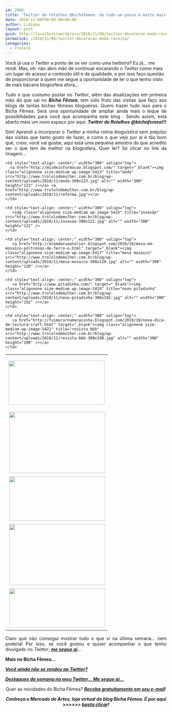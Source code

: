 ```yaml
---
id: 2906
title: 'Twitter de retalhos @bichafemea: de tudo um pouco e muito mais!'
date: 2010-11-08T00:00:00+00:00
author: Lidiane
layout: post
guid: http://localhost/wordpress/2010/11/08/twitter-decoracao-moda-receita/
permalink: /2010/11/08/twitter-decoracao-moda-receita/
categories:
  - Trololó
---
```

Você já usa o _Twitter_ a ponto de se ver como uma _twitteira_? Eu já… me rendi. Mas, oh: não abro mão de continuar encarando o _Twitter_ como mais um lugar de acesso a conteúdo útil e de qualidade, e por isso faço questão de proporcionar a quem me segue a oportunidade de ler o que tenho visto de mais bacana blogosfera afora…

<!--more-->

<p style="text-align: justify;">
  Tudo o que costumo postar no <em>Twitter</em>, além das atualizações em primeira mão do que sai no <strong><em>Bicha Fêmea</em></strong>, tem sido fruto das visitas que faço aos blogs de tantas bichas fêmeas blogueiras. Quero trazer tudo isso para o Bicha Fêmea. Será uma oportunidade de ampliar ainda mais o leque de possibilidades para você que acompanha este blog . Sendo assim, está aberto mais um novo espaço por aqui: <strong><em>Twitter de Retalhos @bichafemea!!!</em></strong>
</p>

<p style="text-align: justify;">
  Sim! Aprendi a incorporar o <em>Twitter</em> a minha rotina <em>bloguística</em> sem prejuízo das visitas que tanto gosto de fazer, e como o que vejo por aí é tão bom que, creio, você vai gostar, aqui está uma pequena amostra do que acredito ser o que tem de melhor na blogosfera. Quer ler? Só clicar no link da imagem…
</p>

<table border="0" cellspacing="0" cellpadding="0" width="600">
  <tr>
    <td style="text-align: center;" width="300" valign="top">
      <p style="text-align: center;">
        <a href="http://www.trololodemulher.com.br/blog/wp-content/uploads/2010/11/moda.jpg"></a><a href="http://anabenetartes.blogspot.com/2010/10/o-gesso-ja-foi.html" target="_blank"><img class="alignnone size-medium wp-image-5412" title="reforma" src="http://www.trololodemulher.com.br/blog/wp-content/uploads/2010/11/reforma-300x138.jpg" alt="" width="300" height="138" /></a><a href="http://www.trololodemulher.com.br/blog/wp-content/uploads/2010/11/moda.jpg"></a>
      </p>
    </td>
    
    <td style="text-align: center;" width="300" valign="top">
      <a href="http://mixdeinformacao.blogspot.com/" target="_blank"><img class="alignnone size-medium wp-image-5413" title="moda" src="http://www.trololodemulher.com.br/blog/wp-content/uploads/2010/11/moda-300x123.jpg" alt="" width="300" height="123" /></a> <a href="http://www.trololodemulher.com.br/blog/wp-content/uploads/2010/11/reforma.jpg"></a>
    </td>
  </tr>
  
  <tr>
    <td width="300" valign="top">
       <a href="http://caminhandocontando.blogspot.com/2010/10/pedro-e-tina.html" target="_blank"><img class="alignnone size-medium wp-image-5414" title="contos" src="http://www.trololodemulher.com.br/blog/wp-content/uploads/2010/11/contos-300x191.jpg" alt="" width="300" height="191" /></a>
    </td>
    
    <td style="text-align: center;" width="300" valign="top">
       <img class="alignnone size-medium wp-image-5415" title="invasão" src="http://www.trololodemulher.com.br/blog/wp-content/uploads/2010/11/invasao-300x122.jpg" alt="" width="300" height="122" />
    </td>
  </tr>
  
  <tr>
    <td style="text-align: center;" width="300" valign="top">
       <a href="http://newsespacohome.blogspot.com/2010/10/programacao-de-cursos-de-novembro.html" target="_blank"><img class="alignnone size-medium wp-image-5416" title="programação" src="http://www.trololodemulher.com.br/blog/wp-content/uploads/2010/11/programacao-300x139.jpg" alt="" width="300" height="139" /></a>
    </td>
    
    <td style="text-align: center;" width="300" valign="top">
       <a href="http://alemdaruaatelier.blogspot.com/2010/10/mesa-em-mosaico-poltronas-de-ferro-e.html" target="_blank"><img class="alignnone size-medium wp-image-5417" title="mesa mosaico" src="http://www.trololodemulher.com.br/blog/wp-content/uploads/2010/11/mesa-mosaico-300x120.jpg" alt="" width="300" height="120" /></a>
    </td>
  </tr>
  
  <tr>
    <td style="text-align: center;" width="300" valign="top">
       <a href="http://blogdaszefinhas.com/2010/10/26/creme-de-manga/" target="_blank"><img class="alignnone size-medium wp-image-5418" title="manga" src="http://www.trololodemulher.com.br/blog/wp-content/uploads/2010/11/manga-300x190.jpg" alt="" width="300" height="190" /></a>
    </td>
    
    <td style="text-align: center;" width="300" valign="top">
       <a href="http://www.pitadinha.com/" target="_blank"><img class="alignnone size-medium wp-image-5419" title="novo pitadinha" src="http://www.trololodemulher.com.br/blog/wp-content/uploads/2010/11/novo-pitadinha-300x192.jpg" alt="" width="300" height="192" /></a>
    </td>
  </tr>
  
  <tr>
    <td style="text-align: center;" width="300" valign="top">
       <a href="http://casosecoisasdabonfa.blogspot.com/2010/10/saladinha-incrementada-e-improvisada.html" target="_blank"><img class="alignnone size-medium wp-image-5420" title="salada" src="http://www.trololodemulher.com.br/blog/wp-content/uploads/2010/11/salada-300x123.jpg" alt="" width="300" height="123" /></a>
    </td>
    
    <td style="text-align: center;" width="300" valign="top">
       <a href="http://fuimorarnumacasinha.blogspot.com/2010/10/nova-dica-de-leitura-craft.html" target="_blank"><img class="alignnone size-medium wp-image-5421" title="revista bbb" src="http://www.trololodemulher.com.br/blog/wp-content/uploads/2010/11/revista-bbb-300x190.jpg" alt="" width="300" height="190" /></a>
    </td>
  </tr>
</table>

[](http://www.trololodemulher.com.br/blog/wp-content/uploads/2010/11/reforma.jpg)

<p style="text-align: center;">
  <a href="http://anabenetartes.blogspot.com/2010/10/o-gesso-ja-foi.html" target="_blank"></a>
</p>

<p style="text-align: center;">
  <p style="text-align: justify;">
    Claro que não consegui mostrar tudo o que vi na última semana… nem poderia! Por isso, se você gostou e quiser acompanhar o que tenho divulgado no <em>Twitter</em>, <strong><em><a href="http://twitter.com/#!/bichafemea" target="_blank">me segue aí</a></em></strong>…
  </p>
  
  <p style="text-align: justify;">
    <strong>Mais no Bicha Fêmea&#8230;</strong>
  </p>
  
  <p style="text-align: justify;">
    <strong><em><a href="http://www.trololodemulher.com.br/2010/06/23/vantagens-twitter/" target="_self">Você ainda não se rendeu ao Twitter?</a></em></strong>
  </p>
  
  <p style="text-align: justify;">
    <strong><em><a href="http://www.trololodemulher.com.br/2010/02/12/destaques-da-semana-no-meu-twitter-me-segue-a/" target="_self">Destaques da semana no meu Twitter&#8230; Me segue aí&#8230;</a></em></strong>
  </p>
  
  <p style="text-align: center;">
    Quer as novidades do Bicha Fêmea? <strong><em><a href="http://feedburner.google.com/fb/a/mailverify?uri=blogbichafemea&loc=pt_BR">Receba gratuitamente em seu e-mail</a></em></strong>!
  </p>
  
  <p style="text-align: center;">
    <strong><em>Conheça o Mercado de Artes, loja virtual do blog Bicha Fêmea. É por aqui >>>>>> </em><a href="http://www.trololodemulher.com.br/loja/"><em>basta clicar</em></a><em>!</em></strong>
  </p>
  
  <p style="text-align: justify;">
     
  </p>